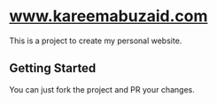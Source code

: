 # www.kareemabuzaid.com

This is a project to create my personal website.

## Getting Started

You can just fork the project and PR your changes.
